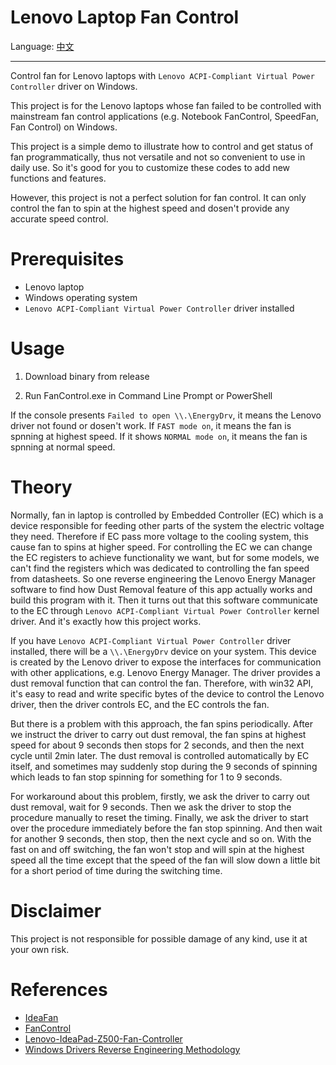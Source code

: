 # Lenovo Laptop Fan Control

Language: [中文](README.zh_CN.md)

---

Control fan for Lenovo laptops with `Lenovo ACPI-Compliant Virtual Power Controller` driver on Windows.

This project is for the Lenovo laptops whose fan failed to be controlled with mainstream fan control applications (e.g. Notebook FanControl, SpeedFan, Fan Control) on Windows.

This project is a simple demo to illustrate how to control and get status of fan programmatically, thus not versatile and not so convenient to use in daily use. So it's good for you to customize these codes to add new functions and features.

However, this project is not a perfect solution for fan control. It can only control the fan to spin at the highest speed and dosen't provide any accurate speed control.

# Prerequisites

- Lenovo laptop
- Windows operating system
- `Lenovo ACPI-Compliant Virtual Power Controller` driver installed

# Usage

1. Download binary from release

2. Run FanControl.exe in Command Line Prompt or PowerShell

If the console presents `Failed to open \\.\EnergyDrv`, it means the Lenovo driver not found or dosen't work. If `FAST mode on`, it means the fan is spnning at highest speed. If it shows `NORMAL mode on`, it means the fan is spnning at normal speed.

# Theory

Normally, fan in laptop is controlled by Embedded Controller (EC) which is a device responsible for feeding other parts of the system the electric voltage they need. Therefore if EC pass more voltage to the cooling system, this cause fan to spins at higher speed. For controlling the EC we can change the EC registers to achieve functionality we want, but for some models, we can't find the registers which was dedicated to controlling the fan speed from datasheets. So one reverse engineering the Lenovo Energy Manager software to find how Dust Removal feature of this app actually works and build this program with it. Then it turns out that this software communicate to the EC through `Lenovo ACPI-Compliant Virtual Power Controller` kernel driver. And it's exactly how this project works.

If you have `Lenovo ACPI-Compliant Virtual Power Controller` driver installed, there will be a `\\.\EnergyDrv` device on your system. This device is created by the Lenovo driver to expose the interfaces for communication with other applications, e.g. Lenovo Energy Manager. The driver provides a dust removal function that can control the fan. Therefore, with win32 API, it's easy to read and write specific bytes of the device to control the Lenovo driver, then the driver controls EC, and the EC controls the fan.

But there is a problem with this approach, the fan spins periodically. After we instruct the driver to carry out dust removal, the fan spins at highest speed for about 9 seconds then stops for 2 seconds, and then the next cycle until 2min later. The dust removal is controlled automatically by EC itself, and sometimes may suddenly stop during the 9 seconds of spinning which leads to fan stop spinning for something for 1 to 9 seconds.

For workaround about this problem, firstly, we ask the driver to carry out dust removal, wait for 9 seconds. Then we ask the driver to stop the procedure manually to reset the timing. Finally, we ask the driver to start over the procedure immediately before the fan stop spinning. And then wait for another 9 seconds, then stop, then the next cycle and so on. With the fast on and off switching, the fan won't stop and will spin at the highest speed all the time except that the speed of the fan will slow down a little bit for a short period of time during the switching time.

# Disclaimer

This project is not responsible for possible damage of any kind, use it at your own risk.

# References

- [IdeaFan][IdeaFan]
- [FanControl][FanControl]
- [Lenovo-IdeaPad-Z500-Fan-Controller][Lenovo-IdeaPad-Z500-Fan-Controller]
- [Windows Drivers Reverse Engineering Methodology][windows-drivers-reverse-engineering-methodology]

[IdeaFan]: https://www.allstone.lt/ideafan/
[FanControl]: https://github.com/bitrate16/FanControl
[Lenovo-IdeaPad-Z500-Fan-Controller]: https://github.com/Soberia/Lenovo-IdeaPad-Z500-Fan-Controller
[windows-drivers-reverse-engineering-methodology]: https://voidsec.com/windows-drivers-reverse-engineering-methodology/